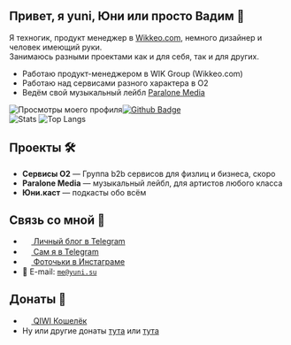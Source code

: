 ## Привет, я yuni, Юни или просто Вадим 👋
Я техногик, продукт менеджер в <a href="https://wikkeo.com">Wikkeo.com</a>, немного дизайнер и человек имеющий руки.<br>
Занимаюсь разными проектами как и для себя, так и для других.
- Работаю продукт-менеджером в WIK Group (Wikkeo.com)
- Работаю над сервисами разного характера в O2
- Ведём свой музыкальный лейбл <a href="https://paralone.media">Paralone Media</a>

![Просмотры моего профиля](https://gpvc.arturio.dev/itsyuni)[![Github Badge](https://img.shields.io/badge/-itsyuni-grey?style=flat&logo=github&logoColor=white&link=https://github.com/itsyuni/)](https://www.github.com/itsyuni/)<br>![Stats](https://github-readme-stats.vercel.app/api?username=itsyuni&show_icons=true) ![Top Langs](https://github-readme-stats.vercel.app/api/top-langs/?username=itsyuni&layout=compact) 


## Проекты 🛠
- <b>Сервисы O2</b> — Группа b2b сервисов для физлиц и бизнеса, скоро
- <b>Paralone Media</b> — музыкальный лейбл, для артистов любого класса<br>
- <b>Юни.каст</b> — подкасты обо всём

## Связь со мной 💭
- <a href="https://t.me/vadimyuni"><img src="https://upload.wikimedia.org/wikipedia/commons/thumb/8/82/Telegram_logo.svg/768px-Telegram_logo.svg.png" width=16 height=16 align="center" /> Личный блог в Telegram</a>
- <a href="https://t.me/etoyuni"><img src="https://upload.wikimedia.org/wikipedia/commons/thumb/8/82/Telegram_logo.svg/768px-Telegram_logo.svg.png" width=16 height=16 align="center" /> Сам я в Telegram</a>
- <a href="https://instagram.com/etoyuni"><img src="https://upload.wikimedia.org/wikipedia/commons/thumb/e/e7/Instagram_logo_2016.svg/768px-Instagram_logo_2016.svg.png" width=16 height=16 align="center" /> Фоточьки в Инстаграме</a>
- 📩 E-mail: <a href="mailto:me@yuni.su">`me@yuni.su`</a>

## Донаты 💸
- <a href="https://qiwi.com/n/ITSYUNI"><img src="https://static.qiwi.com/img/providers/300x300/qiwi.png" width=16 height=16 align="center" /> QIWI Кошелёк</a>
- Ну или другие донаты <a href="https://yuni.su/donate">тута</a> или <a href="https://t.me/yunidonate">тута</a>
